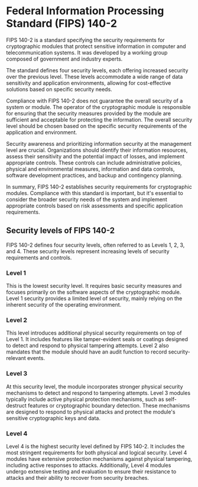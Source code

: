 # Federal Information Processing Standard (FIPS) 140-2

FIPS 140-2 is a standard specifying the security requirements for cryptographic modules that protect sensitive information in computer and telecommunication systems. It was developed by a working group composed of government and industry experts.

The standard defines four security levels, each offering increased security over the previous level. These levels accommodate a wide range of data sensitivity and application environments, allowing for cost-effective solutions based on specific security needs.

Compliance with FIPS 140-2 does not guarantee the overall security of a system or module. The operator of the cryptographic module is responsible for ensuring that the security measures provided by the module are sufficient and acceptable for protecting the information. The overall security level should be chosen based on the specific security requirements of the application and environment.

Security awareness and prioritizing information security at the management level are crucial. Organizations should identify their information resources, assess their sensitivity and the potential impact of losses, and implement appropriate controls.
These controls can include administrative policies, physical and environmental measures, information and data controls, software development practices, and backup and contingency planning.

In summary, FIPS 140-2 establishes security requirements for cryptographic modules. Compliance with this standard is important, but it's essential to consider the broader security needs of the system and implement appropriate controls based on risk assessments and specific application requirements.

## Security levels of FIPS 140-2
FIPS 140-2 defines four security levels, often referred to as Levels 1, 2, 3, and 4. These security levels represent increasing levels of security requirements and controls.

### Level 1
This is the lowest security level. It requires basic security measures and focuses primarily on the software aspects of the cryptographic module. Level 1 security provides a limited level of security, mainly relying on the inherent security of the operating environment.

### Level 2
This level introduces additional physical security requirements on top of Level 1. It includes features like tamper-evident seals or coatings designed to detect and respond to physical tampering attempts. Level 2 also mandates that the module should have an audit function to record security-relevant events.

### Level 3
At this security level, the module incorporates stronger physical security mechanisms to detect and respond to tampering attempts. Level 3 modules typically include active physical protection mechanisms, such as self-destruct features or cryptographic boundary detection. These mechanisms are designed to respond to physical attacks and protect the module's sensitive cryptographic keys and data.

### Level 4
Level 4 is the highest security level defined by FIPS 140-2. It includes the most stringent requirements for both physical and logical security. Level 4 modules have extensive protection mechanisms against physical tampering, including active responses to attacks.
Additionally, Level 4 modules undergo extensive testing and evaluation to ensure their resistance to attacks and their ability to recover from security breaches.